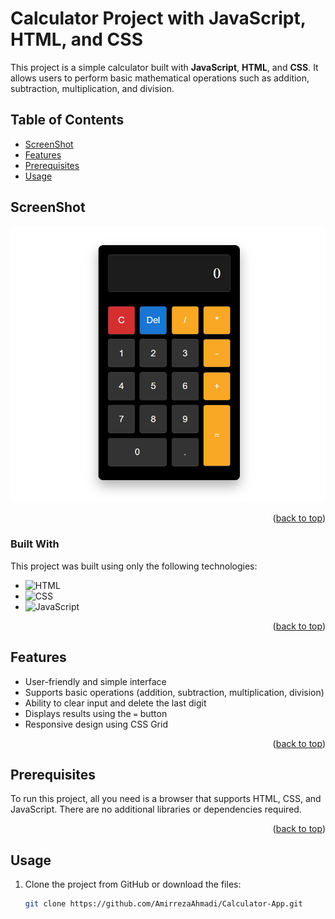 # Calculator Project with JavaScript, HTML, and CSS

This project is a simple calculator built with **JavaScript**, **HTML**, and **CSS**. It allows users to perform basic mathematical operations such as addition, subtraction, multiplication, and division.

## Table of Contents
- [ScreenShot](#screenshot)
- [Features](#features)
- [Prerequisites](#prerequisites)
- [Usage](#usage)

## ScreenShot

![Calculator Preview](example/Calculator.png)

<p align="right">(<a href="#table-of-contents">back to top</a>)</p>

### Built With

This project was built using only the following technologies:

* ![HTML](https://img.shields.io/badge/-HTML5-orange)
* ![CSS](https://img.shields.io/badge/-CSS3-blue)
* ![JavaScript](https://img.shields.io/badge/-JavaScript-yellow)

<p align="right">(<a href="#table-of-contents">back to top</a>)</p>

## Features

- User-friendly and simple interface
- Supports basic operations (addition, subtraction, multiplication, division)
- Ability to clear input and delete the last digit
- Displays results using the `=` button
- Responsive design using CSS Grid

<p align="right">(<a href="#table-of-contents">back to top</a>)</p>

## Prerequisites

To run this project, all you need is a browser that supports HTML, CSS, and JavaScript. There are no additional libraries or dependencies required.

<p align="right">(<a href="#table-of-contents">back to top</a>)</p>

## Usage

1. Clone the project from GitHub or download the files:
   ```bash
   git clone https://github.com/AmirrezaAhmadi/Calculator-App.git
